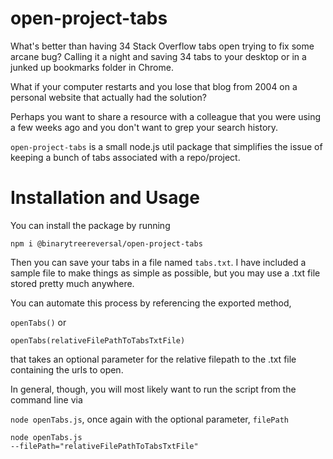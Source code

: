 # open-project-tabs

What's better than having 34 Stack Overflow tabs open trying to fix some arcane bug? Calling it a night and saving 34 tabs to your desktop or in a junked up bookmarks folder in Chrome.

What if your computer restarts and you lose that blog from 2004 on a personal website that actually had the solution?

Perhaps you want to share a resource with a colleague that you were using a few weeks ago and you don't want to grep your search history.

<code>open-project-tabs</code> is a small node.js util package that simplifies the issue of keeping a bunch of tabs associated with a repo/project.

# Installation and Usage

You can install the package by running

<code>npm i @binarytreereversal/open-project-tabs</code>

Then you can save your tabs in a file named <code>tabs.txt</code>. I have included a sample file to make things as simple as possible, but you may use a .txt file stored pretty much anywhere.

You can automate this process by referencing the exported method,

<code>openTabs()</code> or

<code>openTabs(relativeFilePathToTabsTxtFile)</code>

that takes an optional parameter for the relative filepath to the .txt file containing the urls to open.

In general, though, you will most likely want to run the script from the command line via

<code>node openTabs.js</code>, once again with the optional parameter, <code>filePath</code>

<code>node openTabs.js --filePath="relativeFilePathToTabsTxtFile"</code>
